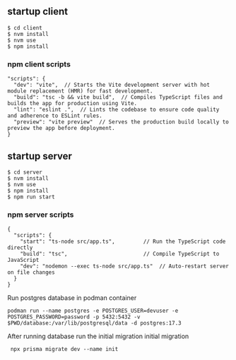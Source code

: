 ## startup client

```
$ cd client 
$ nvm install 
$ nvm use
$ npm install
```
### npm client scripts

```
"scripts": {
  "dev": "vite",  // Starts the Vite development server with hot module replacement (HMR) for fast development.
  "build": "tsc -b && vite build",  // Compiles TypeScript files and builds the app for production using Vite.
  "lint": "eslint .",  // Lints the codebase to ensure code quality and adherence to ESLint rules.
  "preview": "vite preview"  // Serves the production build locally to preview the app before deployment.
}
```


## startup server
```
$ cd server 
$ nvm install 
$ nvm use
$ npm install
$ npm run start
```

### npm server scripts
```
{
  "scripts": {
    "start": "ts-node src/app.ts",         // Run the TypeScript code directly
    "build": "tsc",                        // Compile TypeScript to JavaScript
    "dev": "nodemon --exec ts-node src/app.ts"  // Auto-restart server on file changes
  }
}
```

Run postgres database in podman container
```
podman run --name postgres -e POSTGRES_USER=devuser -e POSTGRES_PASSWORD=password -p 5432:5432 -v $PWD/database:/var/lib/postgresql/data -d postgres:17.3
```

After running database run the initial migration
initial migration
```
 npx prisma migrate dev --name init
```
